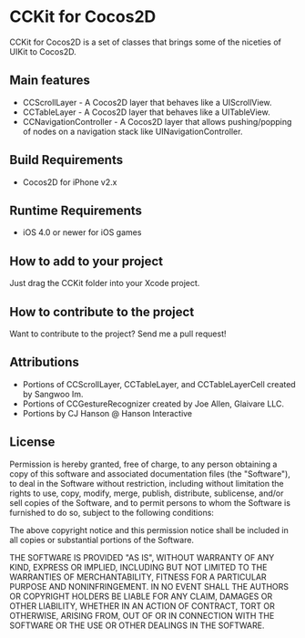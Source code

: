 CCKit for Cocos2D
==================

CCKit for Cocos2D is a set of classes that brings some of the niceties of UIKit to
Cocos2D.


Main features
-------------
* CCScrollLayer - A Cocos2D layer that behaves like a UIScrollView.
* CCTableLayer - A Cocos2D layer that behaves like a UITableView.
* CCNavigationController - A Cocos2D layer that allows pushing/popping of nodes on a navigation stack like UINavigationController.


Build Requirements
------------------
* Cocos2D for iPhone v2.x

Runtime Requirements
--------------------
* iOS 4.0 or newer for iOS games


How to add to your project
-----------------------
Just drag the CCKit folder into your Xcode project.


How to contribute to the project
--------------------------------
Want to contribute to the project? Send me a pull request!


Attributions
------------------------
* Portions of CCScrollLayer, CCTableLayer, and CCTableLayerCell created by Sangwoo Im.
* Portions of CCGestureRecognizer created by Joe Allen, Glaivare LLC.
* Portions by CJ Hanson @ Hanson Interactive

License
------------------------
Permission is hereby granted, free of charge, to any person obtaining a copy
of this software and associated documentation files (the "Software"), to deal
in the Software without restriction, including without limitation the rights
to use, copy, modify, merge, publish, distribute, sublicense, and/or sell
copies of the Software, and to permit persons to whom the Software is
furnished to do so, subject to the following conditions:

The above copyright notice and this permission notice shall be included in
all copies or substantial portions of the Software.

THE SOFTWARE IS PROVIDED "AS IS", WITHOUT WARRANTY OF ANY KIND, EXPRESS OR
IMPLIED, INCLUDING BUT NOT LIMITED TO THE WARRANTIES OF MERCHANTABILITY,
FITNESS FOR A PARTICULAR PURPOSE AND NONINFRINGEMENT. IN NO EVENT SHALL THE
AUTHORS OR COPYRIGHT HOLDERS BE LIABLE FOR ANY CLAIM, DAMAGES OR OTHER
LIABILITY, WHETHER IN AN ACTION OF CONTRACT, TORT OR OTHERWISE, ARISING FROM,
OUT OF OR IN CONNECTION WITH THE SOFTWARE OR THE USE OR OTHER DEALINGS IN
THE SOFTWARE.
